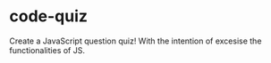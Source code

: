 # code-quiz
Create a JavaScript question quiz! 
With the intention of excesise the functionalities of JS. 